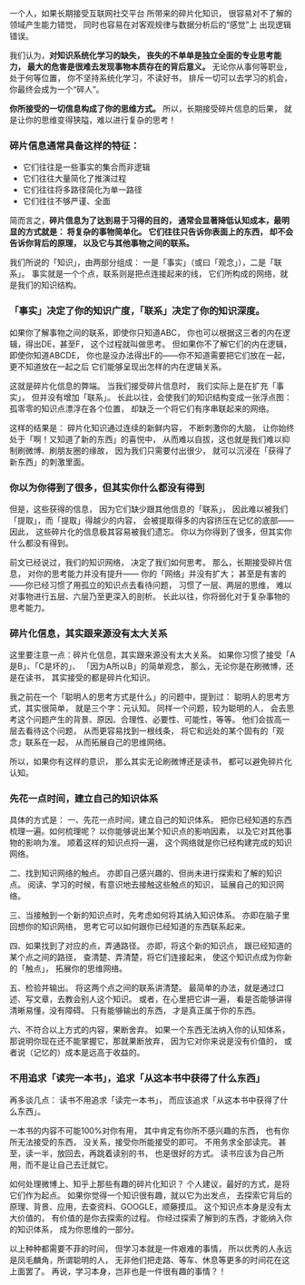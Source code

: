 一个人，如果长期接受互联网社交平台
所带来的碎片化知识，
很容易对不了解的领域产生能力错觉，
同时也容易在对客观规律与数据分析后的“感觉”上
出现逻辑错误。

我们认为，**对知识系统化学习的缺失，
丧失的不单单是独立全面的专业思考能力，
最大的危害是很难去发现事物本质存在的背后意义。**
无论你从事何等职业，处于何等位置，
你不坚持系统化学习，不读好书，
排斥一切可以去学习的机会，
你最终会成为一个“碎人”。

**你所接受的一切信息构成了你的思维方式。**
所以，长期接受碎片信息的后果，
就是让你的思维变得狭隘，难以进行复杂的思考！

### 碎片信息通常具备这样的特征：
* 它们往往是一些事实的集合而非逻辑
* 它们往往大量简化了推演过程
* 它们往往将多路径简化为单一路径
* 它们往往不够严谨、全面

简而言之，**碎片信息为了达到易于习得的目的，
通常会显著降低认知成本，最明显的方式就是：
将复杂的事物简单化。
它们往往只告诉你表面上的东西，
却不会告诉你背后的原理，
以及它与其他事物之间的联系。**

我们所说的「知识」，由两部分组成：
一是「事实」（或曰「观念」），二是「联系」。
事实就是一个个点，联系则是把点连接起来的线，
它们所构成的网络，就是我们的知识结构。

### 「事实」决定了你的知识广度，「联系」决定了你的知识深度。
如果你了解事物之间的联系，即使你只知道ABC，
你也可以根据这三者的内在逻辑，得出DE，甚至F，
这个过程就叫做思考。
但如果你不了解它们的内在逻辑，即使你知道ABCDE，
你也是没办法得出F的——你不知道需要把它们放在一起，
更不知道放在一起之后
它们能够呈现出怎样的内在逻辑关系。

这就是碎片化信息的弊端。
当我们接受碎片信息时，
我们实际上是在扩充「事实」，
但并没有增加「联系」。
长此以往，会使我们的知识结构变成一张浮点图：
孤零零的知识点漂浮在各个位置，
却缺乏一个将它们有序串联起来的网络。

这样的结果是：
碎片化知识通过连续的新鲜内容，
不断刺激你的大脑，
让你始终处于「啊！又知道了新的东西」的喜悦中，
从而难以自拔，这也就是我们难以抑制刷微博、刷朋友圈的缘故，
因为我们只需要付出很少，
就可以沉浸在「获得了新东西」的刺激里面。

### 你以为你得到了很多，但其实你什么都没有得到
但是，这些获得的信息，
因为它们缺少跟其他信息的「联系」，
因此难以被我们「提取」，而「提取」得越少的内容，
会被提取得多的内容挤压在记忆的底部——因此，
这些碎片化的信息极其容易被我们遗忘。
你以为你得到了很多，但其实你什么都没有得到。

前文已经说过，我们的知识网络，
决定了我们如何思考。
那么，长期接受碎片信息，
对你的思考能力并没有提升——
你的「网络」并没有扩大；
甚至是有害的——你已经习惯了用孤立的知识点去看待问题，
习惯了一层、两层的思维，
难以对事物进行五层、六层乃至更深入的剖析。
长此以往，你将弱化对于复杂事物的思考能力。

### 碎片化信息，其实跟来源没有太大关系
这里要注意一点：碎片化信息，其实跟来源没有太大关系。
如果你习惯了接受「A是B」、「C是坏的」、
「因为A所以B」的简单观念，
那么，无论你是在刷微博，还是在读书，
其实接受的都是碎片化知识。

我之前在一个「聪明人的思考方式是什么」的问题中，提到过：
聪明人的思考方式，其实很简单，
就是三个字：元认知。
同样一个问题，较为聪明的人，
会去思考这个问题产生的背景、原因、合理性、必要性、可能性，等等。
他们会拔高一层去看待这个问题，
从而更容易找到一根线条，
将它和远处的某个固有的「观念」联系在一起，
从而拓展自己的思维网络。

所以，如果你有这样的意识，
那么其实无论刷微博还是读书，
都可以避免碎片化认知。

### 先花一点时间，建立自己的知识体系
具体的方式是：
一、先花一点时间，建立自己的知识体系。
把你已经知道的东西梳理一遍。如何梳理呢？
以你能够说出某个知识点的影响因素，
以及它对其他事物的影响为准。
顺着这样的知识点捋一遍，
这个网络就是你已经构建完成的知识网络。

二、找到知识网络的触点。
亦即自己感兴趣的、但尚未进行探索和了解的知识点。
阅读、学习的时候，有意识地去接触这些触点的知识，
延展自己的知识网络。

三、当接触到一个新的知识点时，先考虑如何将其纳入知识体系。
亦即在脑子里回想你的知识网络，
思考它可以如何跟你已经知道的东西联系起来。

四、如果找到了对应的点，弄通路径。
亦即，将这个新的知识点，
跟已经知道的某个点之间的路径，
查清楚、弄清楚，将它们连接起来，
使这个知识点成为你新的「触点」，
拓展你的思维网络。

五、检验并输出。
将这两个点之间的联系讲清楚。
最简单的办法，就是通过口述、写文章，去教会别人这个知识。
或者，在心里把它讲一遍，
看是否能够讲得清晰易懂，没有障碍。
只有能够输出的东西，
才是真正属于你的东西。

六、不符合以上方式的内容，果断舍弃。
如果一个东西无法纳入你的认知体系，
那说明你现在还不能掌握它，那就果断放弃，
因为它对你来说是没有价值的，
或者说（记忆的）成本是远高于收益的。

### 不用追求「读完一本书」，追求「从这本书中获得了什么东西」
再多谈几点：
读书不用追求「读完一本书」，
而应该追求「从这本书中获得了什么东西」。

一本书的内容不可能100%对你有用，
其中肯定有你所不感兴趣的东西，
也有你所无法接受的东西，
没关系，接受你所能接受的即可。
不用务求全部读完。
甚至，读一半，放回去，再跳着读别的书，
也是很好的方式。
读书应该为自己所用，而不是让自己去迁就它。

如何处理微博上、知乎上那些有趣的碎片化知识？
个人建议，最好的方式，是将它们作为起点。
如果你觉得一个知识很有趣，就以它为出发点，
去探索它背后的原理、背景、应用，去查资料、GOOGLE，顺藤摸瓜。
这个知识点本身是没有太大价值的，
有价值的是你去探索的过程。
你经过探索了解到的东西，才能纳入你的知识体系，
成为你思维的一部分。

以上种种都需要不菲的时间，
但学习本就是一件艰难的事情，
所以优秀的人永远是凤毛麟角，所谓聪明的人，
无非他们把走路、等车、休息等更多的时间花在这上面罢了。
再说，学习本身，岂非也是一件很有趣的事情？！
